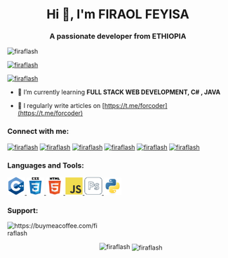 <h1 align="center">Hi 👋, I'm FIRAOL FEYISA</h1>
<h3 align="center">A passionate  developer from ETHIOPIA</h3>
<p align="left"> <img src="https://komarev.com/ghpvc/?username=firaflash&label=PROFILE+VIEWS" alt="firaflash" /> </p><p align="left"> <a href="https://www.instagram.com/firaflash/" target="blank"><img src="https://img.shields.io/twitter/follow/firaflash?logo=twitter&style=for-the-badge" alt="firaflash" /></a> </p>
<p align="left"> <a href="https://github.com/ryo-ma/github-profile-trophy"><img src="https://github-profile-trophy.vercel.app/?username=firaflash" alt="firaflash" /></a> </p>

- 🌱 I’m currently learning **FULL STACK WEB DEVELOPMENT, C# , JAVA**

- 📝 I regularly write articles on [https://t.me/forcoder](https://t.me/forcoder)

<h3 align="left">Connect with me:</h3>
<p align="left">
<a href="https://fb.com/firaflash" target="blank"><img align="center" src="https://raw.githubusercontent.com/rahuldkjain/github-profile-readme-generator/master/src/images/icons/Social/facebook.svg" alt="firaflash" height="30" width="40" /></a>
<a href="https://instagram.com/firaflash" target="blank"><img align="center" src="https://raw.githubusercontent.com/rahuldkjain/github-profile-readme-generator/master/src/images/icons/Social/instagram.svg" alt="firaflash" height="30" width="40" /></a>
<a href="https://www.youtube.com/c/firaflash" target="blank"><img align="center" src="https://raw.githubusercontent.com/rahuldkjain/github-profile-readme-generator/master/src/images/icons/Social/youtube.svg" alt="firaflash" height="30" width="40" /></a>
<a href="https://www.hackerrank.com/firaflash" target="blank"><img align="center" src="https://raw.githubusercontent.com/rahuldkjain/github-profile-readme-generator/master/src/images/icons/Social/hackerrank.svg" alt="firaflash" height="30" width="40" /></a>
<a href="https://codeforces.com/profile/firaflash" target="blank"><img align="center" src="https://raw.githubusercontent.com/rahuldkjain/github-profile-readme-generator/master/src/images/icons/Social/codeforces.svg" alt="firaflash" height="30" width="40" /></a>
<a href="https://www.leetcode.com/firaflash" target="blank"><img align="center" src="https://raw.githubusercontent.com/rahuldkjain/github-profile-readme-generator/master/src/images/icons/Social/leet-code.svg" alt="firaflash" height="30" width="40" /></a>
</p>

<h3 align="left">Languages and Tools:</h3>
<p align="left"> <a href="https://www.w3schools.com/cpp/" target="_blank" rel="noreferrer"> <img src="https://raw.githubusercontent.com/devicons/devicon/master/icons/cplusplus/cplusplus-original.svg" alt="cplusplus" width="40" height="40"/> </a> <a href="https://www.w3schools.com/css/" target="_blank" rel="noreferrer"> <img src="https://raw.githubusercontent.com/devicons/devicon/master/icons/css3/css3-original-wordmark.svg" alt="css3" width="40" height="40"/> </a> <a href="https://www.w3.org/html/" target="_blank" rel="noreferrer"> <img src="https://raw.githubusercontent.com/devicons/devicon/master/icons/html5/html5-original-wordmark.svg" alt="html5" width="40" height="40"/> </a> <a href="https://developer.mozilla.org/en-US/docs/Web/JavaScript" target="_blank" rel="noreferrer"> <img src="https://raw.githubusercontent.com/devicons/devicon/master/icons/javascript/javascript-original.svg" alt="javascript" width="40" height="40"/> </a> <a href="https://www.photoshop.com/en" target="_blank" rel="noreferrer"> <img src="https://raw.githubusercontent.com/devicons/devicon/master/icons/photoshop/photoshop-line.svg" alt="photoshop" width="40" height="40"/> </a> <a href="https://www.python.org" target="_blank" rel="noreferrer"> <img src="https://raw.githubusercontent.com/devicons/devicon/master/icons/python/python-original.svg" alt="python" width="40" height="40"/> </a> </p>

<h3 align="left">Support:</h3>
<p><a href="https://buymeacoffee.com/firaflash/my-journey-becoming-full-time-software-developer-challenges-growth-success"> <img align="left" src="https://cdn.buymeacoffee.com/buttons/v2/default-yellow.png" height="50" width="210" alt="https://buymeacoffee.com/firaflash" /></a></p><br><br>

<p><img align="left" src="https://github-readme-stats.vercel.app/api/top-langs?username=firaflash&show_icons=true&locale=en&layout=compact" alt="firaflash" /></p>

<p>&nbsp;<img align="center" src="https://github-readme-stats.vercel.app/api?username=firaflash&show_icons=true&locale=en" alt="firaflash" /></p>
